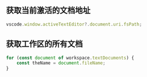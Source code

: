 ## 获取当前激活的文档地址

```javascript
vscode.window.activeTextEditor?.document.uri.fsPath;
```

## 获取工作区的所有文档

```javascript
for (const document of workspace.textDocuments) {
    const theName = document.fileName;
}
```
